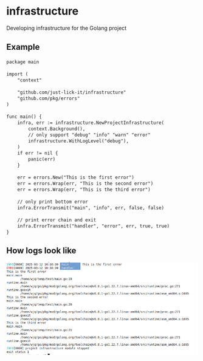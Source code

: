 # infrastructure
Developing infrastructure for the Golang project

## Example
```golang
package main

import (
	"context"

	"github.com/just-lick-it/infrastructure"
	"github.com/pkg/errors"
)

func main() {
	infra, err := infrastructure.NewProjectInfrastructure(
		context.Background(),
		// only support "debug" "info" "warn" "error"
		infrastructure.WithLogLevel("debug"),
	)
	if err != nil {
		panic(err)
	}

	err = errors.New("This is the first error")
	err = errors.Wrap(err, "This is the second error")
	err = errors.Wrap(err, "This is the third error")

	// only print bottom error
	infra.ErrorTransmit("main", "info", err, false, false)

	// print error chain and exit
	infra.ErrorTransmit("handler", "error", err, true, true)
}
```

## How logs look like
![Alt text](docs/stdout.png)